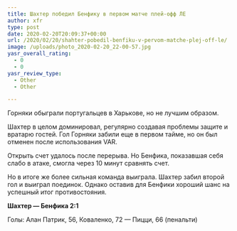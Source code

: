 ```yaml
---
title: Шахтер победил Бенфику в первом матче плей-офф ЛЕ
author: xfr
type: post
date: 2020-02-20T20:09:37+00:00
url: /2020/02/20/shahter-pobedil-benfiku-v-pervom-matche-plej-off-le/
image: /uploads/photo_2020-02-20_22-00-57.jpg
yasr_overall_rating:
  - 0
  - 0
yasr_review_type:
  - Other
  - Other

---
```

Горняки обыграли португальцев в Харькове, но не лучшим образом.

Шахтер в целом доминировал, регулярно создавая проблемы защите и вратарю гостей. Гол Горняки забили еще в первом тайме, но он был отменен после использования VAR.

Открыть счет удалось после перерыва. Но Бенфика, показавшая себя слабо в атаке, смогла через 10 минут сравнять счет.

Но в итоге же более сильная команда выиграла. Шахтер забил второй гол и выиграл поединок. Однако оставив для Бенфики хороший шанс на успешный итог противостояния.

**Шахтер &#8212; Бенфика 2:1**
  
Голы: Алан Патрик, 56, Коваленко, 72 &#8212; Пицци, 66 (пенальти)